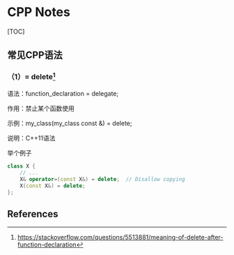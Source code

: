 # CPP Notes

[TOC]

## 常见CPP语法



### （1）= delete[^1]

语法：function_declaration = delegate;

作用：禁止某个函数使用

示例：my_class(my_class const &) = delete;

说明：C++11语法

举个例子

```c++
class X {
    // ...
    X& operator=(const X&) = delete;  // Disallow copying
    X(const X&) = delete;
};
```





## References

[^1]:<https://stackoverflow.com/questions/5513881/meaning-of-delete-after-function-declaration>



